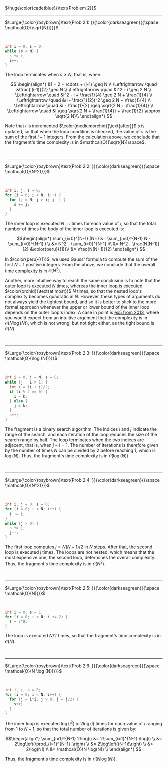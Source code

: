 $\huge\color{cadetblue}{\text{Problem 2}}$

----------------------

$\Large{\color{rosybrown}\text{Prob 2.1: }}{\color{darkseagreen}{{\space \mathcal{O}(\sqrt{N})}}}$  

<br/>

```c
int i = 0, s = 0;
while (s < N) {
  s += i;
  i++;
}
```

The loop terminates when $s \geq N$, that is, when:

$$
\begin{align*}
&1 + 2 + \cdots + (i-1) \geq N \\
\Leftrightarrow \quad &\frac{i(i-1)}{2} \geq N \\
\Leftrightarrow \quad &i^2 - i \geq 2 N \\
\Leftrightarrow \quad &i^2 - i + \frac{1}{4} \geq 2 N + \frac{1}{4} \\
\Leftrightarrow \quad &(i - \frac{1}{2})^2 \geq 2 N + \frac{1}{4} \\
\Leftrightarrow \quad &i - \frac{1}{2} \geq \sqrt{2 N + \frac{1}{4}} \\
\Leftrightarrow \quad &i \geq \sqrt{2 N + \frac{1}{4}} + \frac{1}{2} \approx \sqrt{2 N}\\
\end{align*}
$$

Note that $i$ is incremented $\color{mediumorchid}{\text{after}}$ $s$ is updated, so that when the loop condition is checked, the value of $s$ is the sum of the first $i - 1$ integers. From the calculation above, we conclude that the fragment's time complexity is in $\mathcal{O}(\sqrt{N})\space$.  

<br/>

----------------------

$\Large{\color{rosybrown}\text{Prob 2.2: }}{\color{darkseagreen}{{\space \mathcal{O}(N^2)}}}$  

<br/>

```c
int i, j, s = 0;
for (i = 0; i < N; i++) {
  for (j = N; j > i; j--) {
    s += j;
  }
}
```

The inner loop is executed $N - i$ times for each value of $i$, so that the total number of times the body of the inner loop is executed is:

$$\begin{align*}
\sum_{i=0}^{N-1} (N-i) &= \sum_{i=0}^{N-1} N - \sum_{i=0}^{N-1} i \\
&= N^2 - \sum_{i=0}^{N-1} i\\
&= N^2 - \frac{N(N-1)}{2} &\color{peru}{(1)}\\
&= \frac{N(N+1)}{2}
\end{align*}
$$

In $\color{peru}{(1)}$, we used Gauss' formula to compute the sum of the first $N - 1$ positive integers. From the above, we conclude that the overall time complexity is in $\mathcal{O}(N^2)$.

Another, more intuitive way to reach the same conclusion is to note that the outer loop is executed $N$ times, whereas the inner loop is executed $\color{orchid}{\text{at most}}$  $N$ times, so that the nested loop's complexity becomes quadratic in $N$. However, these types of arguments do not always yield the tightest bound, and so it is better to stick to the more formal approach whenever the upper or lower bound of the inner loop depends on the outer loop's index. A case in point is [ex5 from 2013](https://github.com/pl3onasm/Imperative-programming/blob/main/IP-Finals/2013/problem3.md#ex5-colorrosybrownmathcalon), where you would expect from an intuitive argument that the complexity is in $\mathcal{O}(N \log(N))$, which is not wrong, but not tight either, as the tight bound is $\mathcal{O}(N)$.

<br/>

----------------------

$\Large{\color{rosybrown}\text{Prob 2.3: }}{\color{darkseagreen}{{\space \mathcal{O}(\log (N))}}}$  

<br/>

```c
int i = 0, j = N, s = 0;
while (j - i > 1) {
  int k = (i + j)/2;
  if (i % 2 == 0) {
    i = k;
  } else {
    j = k;
  }
  s++;
}
```

The fragment is a binary search algorithm. The indices $i$ and $j$ indicate the range of the search, and each iteration of the loop reduces the size of the search range by half. The loop terminates when the two indices are adjacent, that is, when $j - i = 1$. The number of iterations is therefore given by the number of times $N$ can be divided by $2$ before reaching $1$, which is $\log(N)$. Thus, the fragment's time complexity is in $\mathcal{O}(\log(N))$.

<br/>

----------------------

$\Large{\color{rosybrown}\text{Prob 2.4: }}{\color{darkseagreen}{{\space \mathcal{O}(N^2)}}}$  

<br/>

```c
int i, j = 0, s = 0;
for (i = 0; i < N; i++) {
  j += i;
}
while (j > 0) {
  s += j;
  j--;
}
```

The first loop computes $j = N(N-1)/2$ in $N$ steps. After that, the second loop is executed $j$ times. The loops are not nested, which means that the most expensive one, the second loop, determines the overall complexity. Thus, the fragment's time complexity is in $\mathcal{O}(N^2)$.

<br/>

----------------------

$\Large{\color{rosybrown}\text{Prob 2.5: }}{\color{darkseagreen}{{\space \mathcal{O}(N)}}}$  

<br/>

```c
int i = 0, s = 1;
for (i = 0; i < N; i += 2) {
  s = 2*s;
}
```

The loop is executed $N/2$ times, so that the fragment's time complexity is in $\mathcal{O}(N)$.

<br/>

----------------------

$\Large{\color{rosybrown}\text{Prob 2.6: }}{\color{darkseagreen}{{\space \mathcal{O}(N \log (N))}}}$  

<br/>

```c
int i, j, s = 0;
for (i = 0; i < N; i++) {
  for (j = i*i; j > 0; j = j/2) {
    s++;
  }
}
```

The inner loop is executed $\log(i^2) = 2\log(i)$ times for each value of $i$ ranging from $1$ to $N-1$, so that the total number of iterations is given by:

$$\begin{align*}
\sum_{i=1}^{N-1} 2\log(i) &= 2\sum_{i=1}^{N-1} \log(i) \\
&= 2\log\left(\prod_{i=1}^{N-1} i\right) \\
&= 2\log\left((N-1)!\right) \\
&< 2\log(N!) \\
&= \mathcal{O}(N \log(N)) \\
\end{align*}
$$

Thus, the fragment's time complexity is in $\mathcal{O}(N \log(N))$.

<br/>